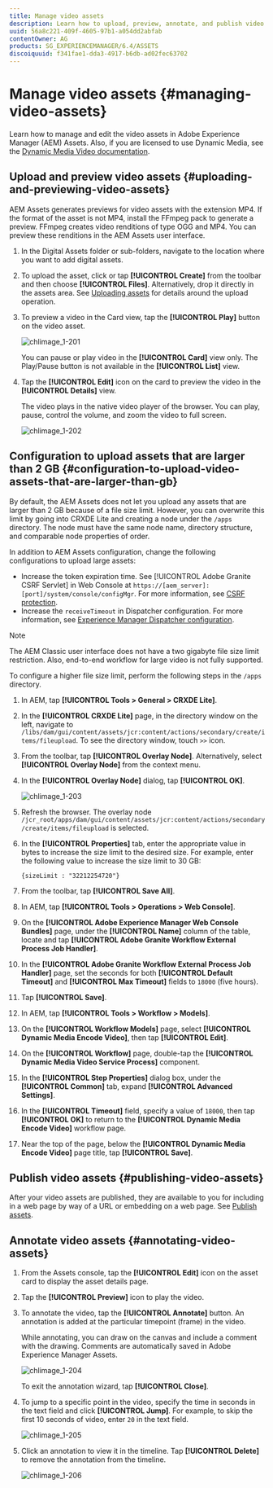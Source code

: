 ```yaml
---
title: Manage video assets
description: Learn how to upload, preview, annotate, and publish video assets.
uuid: 56a8c221-409f-4605-97b1-a054dd2abfab
contentOwner: AG
products: SG_EXPERIENCEMANAGER/6.4/ASSETS
discoiquuid: f341fae1-dda3-4917-b6db-ad02fec63702
---
```


# Manage video assets {#managing-video-assets}

Learn how to manage and edit the video assets in Adobe Experience Manager (AEM) Assets. Also, if you are licensed to use Dynamic Media, see the [Dynamic Media Video documentation](video.md).

## Upload and preview video assets {#uploading-and-previewing-video-assets}

AEM Assets generates previews for video assets with the extension MP4. If the format of the asset is not MP4, install the FFmpeg pack to generate a preview. FFmpeg creates video renditions of type OGG and MP4. You can preview these renditions in the AEM Assets user interface.

1. In the Digital Assets folder or sub-folders, navigate to the location where you want to add digital assets.
1. To upload the asset, click or tap **[!UICONTROL Create]** from the toolbar and then choose **[!UICONTROL Files]**. Alternatively, drop it directly in the assets area. See [Uploading assets](managing-assets-touch-ui.md#uploading-assets) for details around the upload operation.
1. To preview a video in the Card view, tap the **[!UICONTROL Play]** button on the video asset.

   ![chlimage_1-201](assets/chlimage_1-201.png)

   You can pause or play video in the **[!UICONTROL Card]** view only. The Play/Pause button is not available in the **[!UICONTROL List]** view.

1. Tap the **[!UICONTROL Edit]** icon on the card to preview the video in the **[!UICONTROL Details]** view.

   The video plays in the native video player of the browser. You can play, pause, control the volume, and zoom the video to full screen.

   ![chlimage_1-202](assets/chlimage_1-202.png)

## Configuration to upload assets that are larger than 2 GB {#configuration-to-upload-video-assets-that-are-larger-than-gb}

By default, the AEM Assets does not let you upload any assets that are larger than 2 GB because of a file size limit. However, you can overwrite this limit by going into CRXDE Lite and creating a node under the `/apps` directory. The node must have the same node name, directory structure, and comparable node properties of order.

In addition to AEM Assets configuration, change the following configurations to upload large assets:

* Increase the token expiration time. See [!UICONTROL Adobe Granite CSRF Servlet] in Web Console at `https://[aem_server]:[port]/system/console/configMgr`. For more information, see [CSRF protection](/help/sites-developing/csrf-protection.md).
* Increase the `receiveTimeout` in Dispatcher configuration. For more information, see [Experience Manager Dispatcher configuration](https://docs.adobe.com/content/help/en/experience-manager-dispatcher/using/configuring/dispatcher-configuration.html#renders-options).

>[!NOTE]
>
>The AEM Classic user interface does not have a two gigabyte file size limit restriction. Also, end-to-end workflow for large video is not fully supported.

To configure a higher file size limit, perform the following steps in the `/apps` directory.

1. In AEM, tap **[!UICONTROL Tools > General > CRXDE Lite]**.
1. In the **[!UICONTROL CRXDE Lite]** page, in the directory window on the left, navigate to `/libs/dam/gui/content/assets/jcr:content/actions/secondary/create/items/fileupload`. To see the directory window, touch `>>` icon.
1. From the toolbar, tap **[!UICONTROL Overlay Node]**. Alternatively, select **[!UICONTROL Overlay Node]** from the context menu.
1. In the **[!UICONTROL Overlay Node]** dialog, tap **[!UICONTROL OK]**.

   ![chlimage_1-203](assets/chlimage_1-203.png)

1. Refresh the browser. The overlay node `/jcr_root/apps/dam/gui/content/assets/jcr:content/actions/secondary/create/items/fileupload` is selected.
1. In the **[!UICONTROL Properties]** tab, enter the appropriate value in bytes to increase the size limit to the desired size. For example, enter the following value to increase the size limit to 30 GB:

   `{sizeLimit : "32212254720"}`

1. From the toolbar, tap **[!UICONTROL Save All]**.
1. In AEM, tap **[!UICONTROL Tools > Operations > Web Console]**.
1. On the **[!UICONTROL Adobe Experience Manager Web Console Bundles]** page, under the **[!UICONTROL Name]** column of the table, locate and tap **[!UICONTROL Adobe Granite Workflow External Process Job Handler]**.
1. In the **[!UICONTROL Adobe Granite Workflow External Process Job Handler]** page, set the seconds for both **[!UICONTROL Default Timeout]** and **[!UICONTROL Max Timeout]** fields to `18000` (five hours).
1. Tap **[!UICONTROL Save]**.
1. In AEM, tap **[!UICONTROL Tools > Workflow > Models]**.
1. On the **[!UICONTROL Workflow Models]** page, select **[!UICONTROL Dynamic Media Encode Video]**, then tap **[!UICONTROL Edit]**.
1. On the **[!UICONTROL Workflow]** page, double-tap the **[!UICONTROL Dynamic Media Video Service Process]** component.
1. In the **[!UICONTROL Step Properties]** dialog box, under the **[!UICONTROL Common]** tab, expand **[!UICONTROL Advanced Settings]**.
1. In the **[!UICONTROL Timeout]** field, specify a value of `18000`, then tap **[!UICONTROL OK]** to return to the **[!UICONTROL Dynamic Media Encode Video]** workflow page.
1. Near the top of the page, below the **[!UICONTROL Dynamic Media Encode Video]** page title, tap **[!UICONTROL Save]**.

## Publish video assets {#publishing-video-assets}

After your video assets are published, they are available to you for including in a web page by way of a URL or embedding on a web page. See [Publish assets](publishing-dynamicmedia-assets.md).

## Annotate video assets {#annotating-video-assets}

1. From the Assets console, tap the **[!UICONTROL Edit]** icon on the asset card to display the asset details page.
1. Tap the **[!UICONTROL Preview]** icon to play the video. 
1. To annotate the video, tap the **[!UICONTROL Annotate]** button. An annotation is added at the particular timepoint (frame) in the video.

   While annotating, you can draw on the canvas and include a comment with the drawing. Comments are automatically saved in Adobe Experience Manager Assets.

   ![chlimage_1-204](assets/chlimage_1-204.png)

   To exit the annotation wizard, tap **[!UICONTROL Close]**.

1. To jump to a specific point in the video, specify the time in seconds in the text field and click **[!UICONTROL Jump]**. For example, to skip the first 10 seconds of video, enter `20` in the text field.

   ![chlimage_1-205](assets/chlimage_1-205.png)

1. Click an annotation to view it in the timeline. Tap **[!UICONTROL Delete]** to remove the annotation from the timeline.

   ![chlimage_1-206](assets/chlimage_1-206.png)
